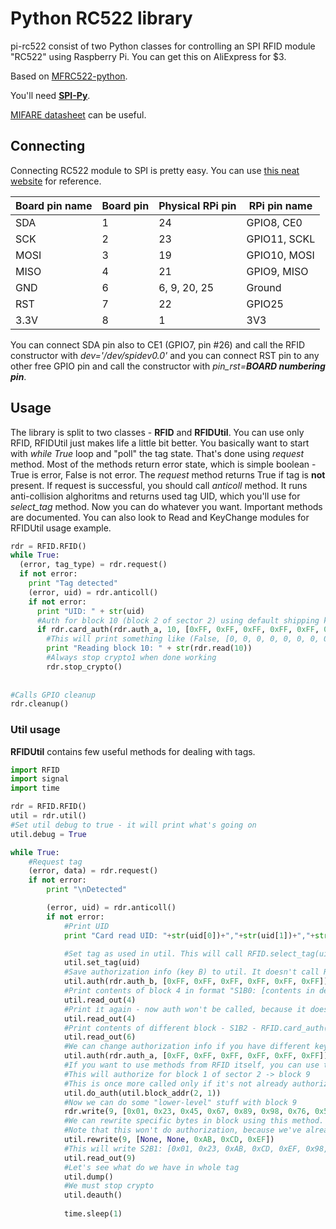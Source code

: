 # Python RC522 library
pi-rc522 consist of two Python classes for controlling an SPI RFID module "RC522" using Raspberry Pi. You can get this on AliExpress for $3.

Based on [MFRC522-python](https://github.com/mxgxw/MFRC522-python/blob/master/README.md).

You'll need [**SPI-Py**](https://github.com/lthiery/SPI-Py).

[MIFARE datasheet](http://www.nxp.com/documents/data_sheet/MF1S503x.pdf) can be useful.

## Connecting
Connecting RC522 module to SPI is pretty easy. You can use [this neat website](http://pi.gadgetoid.com/pinout) for reference.

| Board pin name | Board pin | Physical RPi pin | RPi pin name |
|----------------|-----------|------------------|--------------|
| SDA            | 1         | 24               | GPIO8, CE0   |
| SCK            | 2         | 23               | GPIO11, SCKL |
| MOSI           | 3         | 19               | GPIO10, MOSI |
| MISO           | 4         | 21               | GPIO9, MISO  |
| GND            | 6         | 6, 9, 20, 25     | Ground       |
| RST            | 7         | 22               | GPIO25       |
| 3.3V           | 8         | 1                | 3V3          |

You can connect SDA pin also to CE1 (GPIO7, pin #26) and call the RFID constructor with *dev='/dev/spidev0.0'*
and you can connect RST pin to any other free GPIO pin and call the constructor with *pin_rst=__BOARD numbering pin__*.

## Usage
The library is split to two classes - **RFID** and **RFIDUtil**. You can use only RFID, RFIDUtil just makes life a little bit better. 
You basically want to start with *while True* loop and "poll" the tag state. That's done using *request* method. Most of the methods
return error state, which is simple boolean - True is error, False is not error. The *request* method returns True if tag is **not**
present. If request is successful, you should call *anticoll* method. It runs anti-collision alghoritms and returns used tag UID, which
you'll use for *select_tag* method. Now you can do whatever you want. Important methods are documented. You can also look to
Read and KeyChange modules for RFIDUtil usage example.

```python
rdr = RFID.RFID()
while True:
  (error, tag_type) = rdr.request()
  if not error:
    print "Tag detected"
    (error, uid) = rdr.anticoll()
    if not error:
      print "UID: " + str(uid)
      #Auth for block 10 (block 2 of sector 2) using default shipping key A
      if rdr.card_auth(rdr.auth_a, 10, [0xFF, 0xFF, 0xFF, 0xFF, 0xFF, 0xFF], uid):
        #This will print something like (False, [0, 0, 0, 0, 0, 0, 0, 0, 0, 0, 0, 0, 0, 0, 0, 0])
        print "Reading block 10: " + str(rdr.read(10))
        #Always stop crypto1 when done working
        rdr.stop_crypto()
      
      
#Calls GPIO cleanup
rdr.cleanup()
```

### Util usage
**RFIDUtil** contains few useful methods for dealing with tags. 

```python
import RFID
import signal
import time

rdr = RFID.RFID()
util = rdr.util()
#Set util debug to true - it will print what's going on
util.debug = True

while True:
    #Request tag
    (error, data) = rdr.request()
    if not error:
        print "\nDetected"

        (error, uid) = rdr.anticoll()
        if not error:
            #Print UID
            print "Card read UID: "+str(uid[0])+","+str(uid[1])+","+str(uid[2])+","+str(uid[3])

            #Set tag as used in util. This will call RFID.select_tag(uid)
            util.set_tag(uid)
            #Save authorization info (key B) to util. It doesn't call RFID.card_auth(), that's called when needed
            util.auth(rdr.auth_b, [0xFF, 0xFF, 0xFF, 0xFF, 0xFF, 0xFF])
            #Print contents of block 4 in format "S1B0: [contents in decimal]". RFID.card_auth() will be called now
            util.read_out(4)
            #Print it again - now auth won't be called, because it doesn't have to be
            util.read_out(4)
            #Print contents of different block - S1B2 - RFID.card_auth() will be called again
            util.read_out(6)
            #We can change authorization info if you have different key in other sector
            util.auth(rdr.auth_a, [0xFF, 0xFF, 0xFF, 0xFF, 0xFF, 0xFF])
            #If you want to use methods from RFID itself, you can use this for authorization
            #This will authorize for block 1 of sector 2 -> block 9
            #This is once more called only if it's not already authorized for this block
            util.do_auth(util.block_addr(2, 1))
            #Now we can do some "lower-level" stuff with block 9
            rdr.write(9, [0x01, 0x23, 0x45, 0x67, 0x89, 0x98, 0x76, 0x54, 0x32, 0x10, 0x69, 0x27, 0x46, 0x66, 0x66, 0x64])
            #We can rewrite specific bytes in block using this method. None means "don't change this byte"
            #Note that this won't do authorization, because we've already called do_auth for block 9
            util.rewrite(9, [None, None, 0xAB, 0xCD, 0xEF])
            #This will write S2B1: [0x01, 0x23, 0xAB, 0xCD, 0xEF, 0x98, 0x76......] because we've rewritten third, fourth and fifth byte
            util.read_out(9)
            #Let's see what do we have in whole tag
            util.dump()
            #We must stop crypto
            util.deauth()
        
            time.sleep(1)
```
